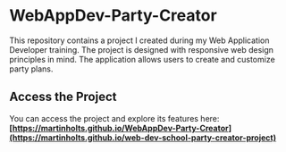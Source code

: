 # WebAppDev-Party-Creator

This repository contains a project I created during my Web Application Developer training. The project is designed with responsive web design principles in mind. The application allows users to create and customize party plans.

## Access the Project

You can access the project and explore its features here: **[https://martinholts.github.io/WebAppDev-Party-Creator](https://martinholts.github.io/web-dev-school-party-creator-project)**
